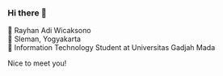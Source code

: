 ### Hi there 👋

👦 Rayhan Adi Wicaksono <br />
📍   Sleman, Yogyakarta <br />
🏫 Information Technology Student at Universitas Gadjah Mada <br />

Nice to meet you!



<!--
**Acediaa13/Acediaa13** is a ✨ _special_ ✨ repository because its `README.md` (this file) appears on your GitHub profile.

Here are some ideas to get you started:

- 🔭 I’m currently working on ...
- 🌱 I’m currently learning ...
- 👯 I’m looking to collaborate on ...
- 🤔 I’m looking for help with ...
- 💬 Ask me about ...
- 📫 How to reach me: ...
- 😄 Pronouns: ...
- ⚡ Fun fact: ...
-->
